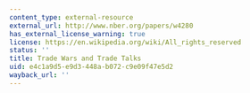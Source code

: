 ```yaml
---
content_type: external-resource
external_url: http://www.nber.org/papers/w4280
has_external_license_warning: true
license: https://en.wikipedia.org/wiki/All_rights_reserved
status: ''
title: Trade Wars and Trade Talks
uid: e4c1a9d5-e9d3-448a-b072-c9e09f47e5d2
wayback_url: ''
---
```

